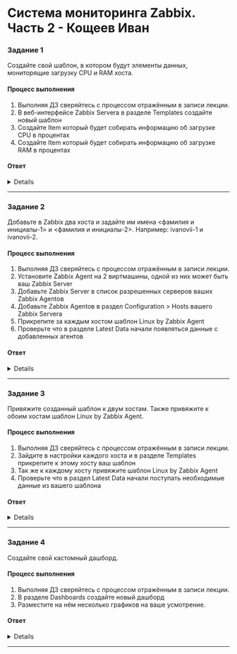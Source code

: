 # Система мониторинга Zabbix. Часть 2 - Кощеев Иван

### Задание 1
Создайте свой шаблон, в котором будут элементы данных, мониторящие загрузку CPU и RAM хоста.

#### Процесс выполнения
1. Выполняя ДЗ сверяйтесь с процессом отражённым в записи лекции.
2. В веб-интерфейсе Zabbix Servera в разделе Templates создайте новый шаблон
3. Создайте Item который будет собирать информацию об загрузке CPU в процентах
4. Создайте Item который будет собирать информацию об загрузке RAM в процентах

#### Ответ

<details>

![image1](https://github.com/SirSeoPro/09-03-zabbix-part-2/blob/main/img/1.png)
![image2](https://github.com/SirSeoPro/09-03-zabbix-part-2/blob/main/img/2.png)

</details>

 ---

### Задание 2
Добавьте в Zabbix два хоста и задайте им имена <фамилия и инициалы-1> и <фамилия и инициалы-2>. Например: ivanovii-1 и ivanovii-2.

#### Процесс выполнения
1. Выполняя ДЗ сверяйтесь с процессом отражённым в записи лекции.
2. Установите Zabbix Agent на 2 виртмашины, одной из них может быть ваш Zabbix Server
3. Добавьте Zabbix Server в список разрешенных серверов ваших Zabbix Agentов
4. Добавьте Zabbix Agentов в раздел Configuration > Hosts вашего Zabbix Servera
5. Прикрепите за каждым хостом шаблон Linux by Zabbix Agent
6. Проверьте что в разделе Latest Data начали появляться данные с добавленных агентов

#### Ответ

<details>

![image3](https://github.com/SirSeoPro/09-03-zabbix-part-2/blob/main/img/3.png)
![image4](https://github.com/SirSeoPro/09-03-zabbix-part-2/blob/main/img/4.png)

</details>

 ---

### Задание 3
Привяжите созданный шаблон к двум хостам. Также привяжите к обоим хостам шаблон Linux by Zabbix Agent.

#### Процесс выполнения
1. Выполняя ДЗ сверяйтесь с процессом отражённым в записи лекции.
2. Зайдите в настройки каждого хоста и в разделе Templates прикрепите к этому хосту ваш шаблон
3. Так же к каждому хосту привяжите шаблон Linux by Zabbix Agent
4. Проверьте что в раздел Latest Data начали поступать необходимые данные из вашего шаблона

#### Ответ

<details>

![image5](https://github.com/SirSeoPro/09-03-zabbix-part-2/blob/main/img/5.png)

</details>

 ---

### Задание 4
Создайте свой кастомный дашборд.

#### Процесс выполнения
1. Выполняя ДЗ сверяйтесь с процессом отражённым в записи лекции.
2. В разделе Dashboards создайте новый дашборд
3. Разместите на нём несколько графиков на ваше усмотрение.

#### Ответ

<details>

![image6](https://github.com/SirSeoPro/09-03-zabbix-part-2/blob/main/img/6.png)

</details>

 ---
